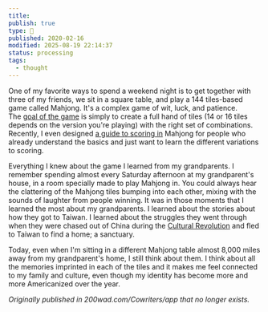 ```yaml
---
title:
publish: true
type: 🌳
published: 2020-02-16
modified: 2025-08-19 22:14:37
status: processing
tags:
  - thought
---
```

One of my favorite ways to spend a weekend night is to get together with three of my friends, we sit in a square table, and play a 144 tiles-based game called Mahjong. It's a complex game of wit, luck, and patience. The [goal of the game](https://www.thesprucecrafts.com/how-to-play-mahjong-411827) is simply to create a full hand of tiles (14 or 16 tiles depends on the version you're playing) with the right set of combinations. Recently, I even designed [a guide to scoring in](https://gumroad.com/l/mahjong) Mahjong for people who already understand the basics and just want to learn the different variations to scoring.

Everything I knew about the game I learned from my grandparents. I remember spending almost every Saturday afternoon at my grandparent's house, in a room specially made to play Mahjong in. You could always hear the clattering of the Mahjong tiles bumping into each other, mixing with the sounds of laughter from people winning. It was in those moments that I learned the most about my grandparents. I learned about the stories about how they got to Taiwan. I learned about the struggles they went through when they were chased out of China during the [Cultural Revolution](https://en.wikipedia.org/wiki/Cultural_Revolution) and fled to Taiwan to find a home; a sanctuary.

Today, even when I'm sitting in a different Mahjong table almost 8,000 miles away from my grandparent's home, I still think about them. I think about all the memories imprinted in each of the tiles and it makes me feel connected to my family and culture, even though my identity has become more and more Americanized over the year.

*Originally published in 200wad.com/Cowriters/app that no longer exists.*